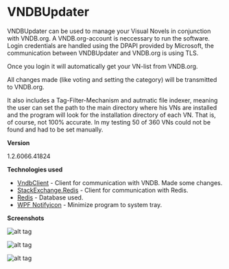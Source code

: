 # VNDBUpdater

VNDBUpdater can be used to manage your Visual Novels in conjunction with VNDB.org. 
A VNDB.org-account is neccessary to run the software. Login credentials are handled using the DPAPI provided by Microsoft, 
the communication between VNDBUpdater and VNDB.org is using TLS.

Once you login it will automatically get your VN-list from VNDB.org.

All changes made (like voting and setting the category) will be transmitted to VNDB.org. 

It also includes a Tag-Filter-Mechanism and autmatic file indexer, meaning the user can set the path to the 
main directory where his VNs are installed and the program will look for the installation directory of each VN.
That is, of course, not 100% accurate. In my testing 50 of 360 VNs could not be found and had to be set manually.

<b> Version </b>

1.2.6066.41824

<b> Technologies used </b>

- [VndbClient](https://github.com/FredTheBarber/VndbClient) - Client for communication with VNDB. Made some changes.
- [StackExchange.Redis](https://github.com/StackExchange/StackExchange.Redis) - Client for communication with Redis.
- [Redis](http://redis.io/) - Database used.
- [WPF Notifyicon](https://bitbucket.org/hardcodet/notifyicon-wpf/src) - Minimize program to system tray.

<b> Screenshots </b>

![alt tag](http://i.imgur.com/kDkSX5a.png)

![alt tag](http://i.imgur.com/dNCLGVO.png)

![alt tag](http://i.imgur.com/9lkylao.png)
